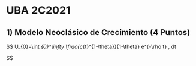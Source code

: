 # UBA 2C2021
## 1) Modelo Neoclásico de Crecimiento (4 Puntos)
$$
U_{0}=\int _{0}^\infty \frac{c_{t}^{1-\theta}}{1-\theta} e^{-\rho t} \, dt

$$